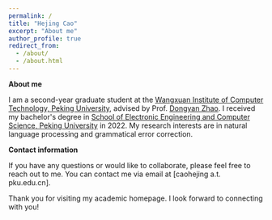```yaml
---
permalink: /
title: "Hejing Cao"
excerpt: "About me"
author_profile: true
redirect_from: 
  - /about/
  - /about.html
---
```


**About me**

I am a second-year graduate student at the [Wangxuan Institute of Computer Technology, Peking University](https://www.icst.pku.edu.cn/english/about_us/introduction/index.htm), advised by Prof. [Dongyan Zhao](https://www.wict.pku.edu.cn/zhaodongyan/en/). I received my bachelor's degree in [School of Electronic Engineering and Computer Science, Peking University](https://eecs.pku.edu.cn/en/) in 2022. My research interests are in natural language processing and grammatical error correction.

**Contact information**

If you have any questions or would like to collaborate, please feel free to reach out to me. You can contact me via email at [caohejing a.t. pku.edu.cn].

Thank you for visiting my academic homepage. I look forward to connecting with you!


